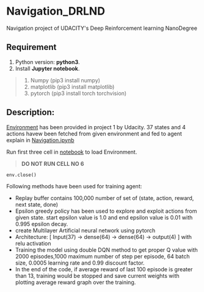 # Navigation_DRLND
  Navigation project of UDACITY's Deep Reinforcement learning NanoDegree

## Requirement

1. Python version: **python3**.
2. Install **Jupyter notebook**.
> 1. Numpy (pip3 install numpy)
> 2. matplotlib (pip3 install matplotlib)
> 3. pytorch (pip3 install torch torchvision)

## Description:

[Environment](https://github.com/TapanBhavsar/Navigation_DRLND/tree/master/python) has been provided in project 1 by Udacity. 37 states and 4 actions havew been fetched from given environment and fed to agent explain in [Navigation.ipynb](https://github.com/TapanBhavsar/Navigation_DRLND/blob/master/Navigation.ipynb) 

Run first three cell in [notebook](https://github.com/TapanBhavsar/Navigation_DRLND/blob/master/Navigation.ipynb) to load Environment. 
> **DO NOT RUN CELL NO 6**
```
env.close()
```

Following methods have been used for training agent:
* Replay buffer contains 100,000 number of set of (state, action, reward, next state, done)
* Epsilon greedy policy has been used to explore and exploit actions from given state. start epsilon value is 1.0 and end epsilon value is 0.01 with 0.995 epsilon decay.
* create Multilayer Artificial neural network using pytorch
* Architecture: 
[ Input(37) -> dense(64) -> dense(64) -> output(4) ]
with relu activation
* Training the model using double DQN method to get proper Q value with 2000 episodes,1000 maximum number of step per episode, 64 batch size, 0.0005 learning rate and 0.99 discount factor.
* In the end of the code, if average reward of last 100 episode is greater than 13, training would be stopped and save current weights with plotting average reward graph over the training. 
